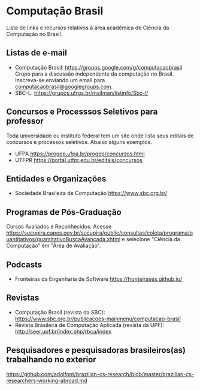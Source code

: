 # Computação Brasil

Lista de links e recursos relativos à área acadêmica de Ciência da Computação no Brasil.

## Listas de e-mail

- Computação Brasil: https://groups.google.com/g/computacaobrasil Grupo para a discussão independente da computação no Brasil. Inscreva-se enviando um email para computacaobrasil@googlegroups.com.
- SBC-L: https://grupos.ufrgs.br/mailman/listinfo/Sbc-l/


## Concursos e Processsos Seletivos para professor

Toda universidade ou instituto federal tem um site onde lista seus editais de concursos e processos seletivos. Abaixo alguns exemplos.

- UFPA https://progep.ufpa.br/progep/concursos.html
- UTFPR https://portal.utfpr.edu.br/editais/concursos

## Entidades e Organizações

- Sociedade Brasileira de Computação https://www.sbc.org.br/

## Programas de Pós-Graduação

Cursos Avaliados e Reconhecidos. Acesse
https://sucupira.capes.gov.br/sucupira/public/consultas/coleta/programa/quantitativos/quantitativoBuscaAvancada.xhtml e selecione "Ciência da Computação" em "Área de Avaliação".

## Podcasts 

- Fronteiras da Engenharia de Software https://fronteirases.github.io/

## Revistas

- Computação Brasil (revista da SBC): https://www.sbc.org.br/publicacoes-mainmenu/computacao-brasil
- Revista Brasileira de Computação Aplicada (revista da UPF): http://seer.upf.br/index.php/rbca/index

## Pesquisadores e pesquisadoras brasileiros(as) trabalhando no exterior

https://github.com/adolfont/brazilian-cs-research/blob/master/brazilian-cs-researchers-working-abroad.md
